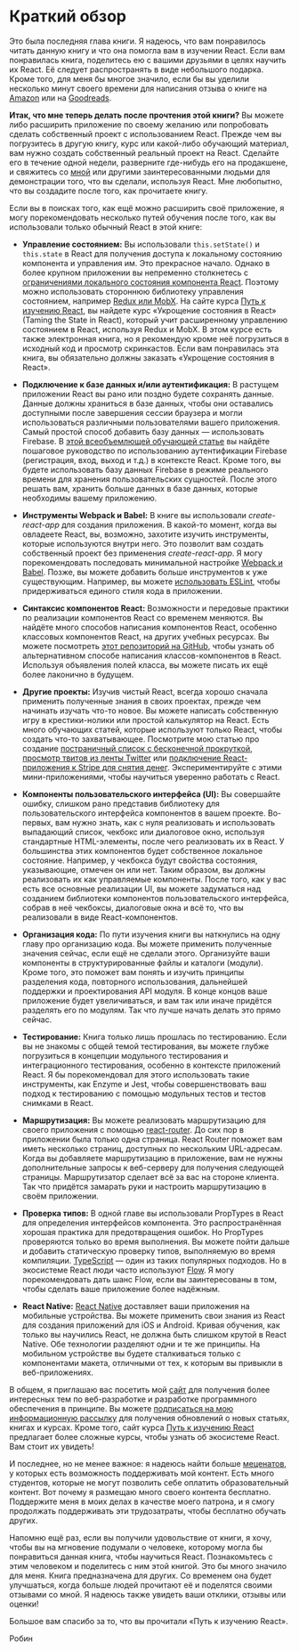 # Краткий обзор

Это была последняя глава книги. Я надеюсь, что вам понравилось читать данную книгу и что она помогла вам в изучении React. Если вам понравилась книга, поделитесь ею с вашими друзьями в целях научить их React. Её следует распространять в виде небольшого подарка. Кроме того, для меня бы многое значило, если бы вы уделили несколько минут своего времени для написания отзыва о книге на [Amazon](https://www.amazon.com/dp/B077HJFCQX) или на [Goodreads](https://www.goodreads.com/book/show/37503118-the-road-to-learn-react).

**Итак, что мне теперь делать после прочтения этой книги?** Вы можете либо расширить приложение по своему желанию или попробовать сделать собственный проект с использованием React. Прежде чем вы погрузитесь в другую книгу, курс или какой-либо обучающий материал, вам нужно создать собственный реальный проект на React. Сделайте его в течение одной недели, разверните где-нибудь его на продакшене, и свяжитесь со [мной](https://twitter.com/rwieruch) или другими заинтересованными людьми для демонстрации того, что вы сделали, используя React. Мне любопытно, что вы создадите после того, как прочитаете книгу.

Если вы в поисках того, как ещё можно расширить своё приложение, я могу порекомендовать несколько путей обучения после того, как вы использовали только обычный React в этой книге:

* **Управление состоянием:** Вы использовали `this.setState()` и `this.state` в React для получения доступа к локальному состоянию компонента и управления им. Это прекрасное начало. Однако в более крупном приложении вы непременно столкнетесь с [ограничениями локального состояния компонента React](https://www.robinwieruch.de/learn-react-before-using-redux/). Поэтому можно использовать стороннюю библиотеку управления состоянием, например [Redux или MobX](https://www.robinwieruch.de/redux-mobx-confusion/). На сайте курса [Путь к изучению React](https://roadtoreact.com/), вы найдете курс «Укрощение состояния в React» (Taming the State in React), который учит расширенному управлению состоянием в React, используя Redux и MobX. В этом курсе есть также электронная книга, но я рекомендую кроме неё погрузиться в исходный код и просмотр скринкастов. Если вам понравилась эта книга, вы обязательно должны заказать «Укрощение состояния в React».

* **Подключение к базе данных и/или аутентификация:** В растущем приложении React вы рано или поздно будете сохранять данные. Данные должны храниться в базе данных, чтобы они оставались доступными после завершения сессии браузера и могли использоваться различными пользователями вашего приложения. Самый простой способ добавить базу данных — использовать Firebase. В [этой всеобъемлющей обучающей статье](https://www.robinwieruch.de/complete-firebase-authentication-react-tutorial/) вы найдёте пошаговое руководство по использованию аутентификации Firebase (регистрация, вход, выход и т.д.) в контексте React. Кроме того, вы будете использовать базу данных Firebase в режиме реального времени для хранения пользовательских сущностей. После этого решать вам, хранить больше данных в базе данных, которые необходимы вашему приложению.

* **Инструменты Webpack и Babel:** В книге вы использовали *create-react-app* для создания приложения. В какой-то момент, когда вы овладеете React, вы, возможно, захотите изучить инструменты, которые используются внутри него. Это позволит вам создать собственный проект без применения *create-react-app*. Я могу порекомендовать последовать минимальной настройке [Webpack и Babel](https://www.robinwieruch.de/minimal-react-webpack-babel-setup/). Позже, вы можете добавить больше инструментов к уже существующим. Например, вы можете [использовать ESLint](https://www.robinwieruch.de/react-eslint-webpack-babel/), чтобы придерживаться единого стиля кода в приложении.

* **Синтаксис компонентов React:** Возможности и передовые практики по реализации компонентов React со временем меняются. Вы найдёте много способов написания компонентов React, особенно классовых компонентов React, на других учебных ресурсах. Вы можете посмотреть [этот репозиторий на GitHub](https://github.com/the-road-to-learn-react/react-alternative-class-component-syntax), чтобы узнать об альтернативном способе написания классов-компонентов в React. Используя объявления полей класса, вы можете писать их ещё более лаконично в будущем.

* **Другие проекты:** Изучив чистый React, всегда хорошо сначала применить полученные знания в своих проектах, прежде чем начинать изучать что-то новое. Вы можете написать собственную игру в крестики-нолики или простой калькулятор на React. Есть много обучающих статей, которые используют только React, чтобы создать что-то захватывающее. Посмотрите мою статью про создание [постраничный список с бесконечной прокруткой](https://www.robinwieruch.de/react-paginated-list/), [просмотр твитов из ленты Twitter](https://www.robinwieruch.de/react-svg-patterns/) или [подключение React-приложения к Stripe для снятия денег](https://www.robinwieruch.de/react-express-stripe-payment/). Экспериментируйте с этими мини-приложениями, чтобы научиться уверенно работать с React.

* **Компоненты пользовательского интерфейса (UI):** Вы совершайте ошибку, слишком рано представив библиотеку для пользовательского интерфейса компонентов в вашем проекте. Во-первых, вам нужно знать, как с нуля реализовать и использовать выпадающий список, чекбокс или диалоговое окно, используя стандартные HTML-элементы, после чего реализовать их в React. У большинства этих компонентов будет собственное локальное состояние. Например, у чекбокса будут свойства состояния, указывающие, отмечен он или нет. Таким образом, вы должны реализовать их как управляемые компоненты. После того, как у вас есть все основные реализации UI, вы можете задуматься над созданием библиотеки компонентов пользовательского интерфейса, собрав в неё чекбоксы, диалоговые окна и всё то, что вы реализовали в виде React-компонентов.

* **Организация кода:** По пути изучения книги вы наткнулись на одну главу про организацию кода. Вы можете применить полученные значения сейчас, если ещё не сделали этого. Организуйте ваши компоненты в структурированные файлы и каталоги (модули). Кроме того, это поможет вам понять и изучить принципы разделения кода, повторного использования, дальнейшей поддержки и проектирования API модуля. В конце концов ваше приложение будет увеличиваться, и вам так или иначе придётся разделять его по модулям. Так что лучше начать делать это прямо сейчас.

* **Тестирование:** Книга только лишь прошлась по тестированию. Если вы не знакомы с общей темой тестирования, вы можете глубже погрузиться в концепции модульного тестирования и интеграционного тестирования, особенно в контексте приложений React. Я бы порекомендовал для этого использовать такие инструменты, как Enzyme и Jest, чтобы совершенствовать ваш подход к тестированию с помощью модульных тестов и тестов снимками в React.

* **Маршрутизация:** Вы можете реализовать маршрутизацию для своего приложения с помощью [react-router](https://github.com/ReactTraining/react-router). До сих пор в приложении была только одна страница. React Router поможет вам иметь несколько страниц, доступных по нескольким URL-адресам. Когда вы добавляете маршрутизацию в приложение, вам не нужны дополнительные запросы к веб-серверу для получения следующей страницы. Маршрутизатор сделает всё за вас на стороне клиента. Так что придётся замарать руки и настроить маршрутизацию в своём приложении.

* **Проверка типов:** В одной главе вы использовали PropTypes в React для определения интерфейсов компонента. Это распространённая хорошая практика для предотвращения ошибок. Но PropTypes проверяются только во время выполнения. Вы можете пойти дальше и добавить статическую проверку типов, выполняемую во время компиляции. [TypeScript](https://www.typescriptlang.org/) — один из таких популярных подходов. Но в экосистеме React люди часто используют [Flow](https://flowtype.org/). Я могу порекомендовать дать шанс Flow, если вы заинтересованы в том, чтобы сделать ваше приложение более надёжным.

* **React Native:** [React Native](https://facebook.github.io/react-native/) доставляет ваши приложения на мобильные устройства. Вы можете применить свои знания из React для создания приложений для iOS и Android. Кривая обучения, как только вы научились React, не должна быть слишком крутой в React Native. Обе технологии разделяют одни и те же принципы. На мобильном устройстве вы будете сталкиваться только с компонентами макета, отличными от тех, к которым вы привыкли в веб-приложениях.

В общем, я приглашаю вас посетить мой [сайт](https://www.robinwieruch.de) для получения более интересных тем по веб-разработке и разработке программного обеспечения в принципе. Вы можете [подписаться на мою информационную рассылку](https://www.getrevue.co/profile/rwieruch) для получения обновлений о новых статьях, книгах и курсах. Кроме того, сайт курса [Путь к изучению React](https://roadtoreact.com) предлагает более сложные курсы, чтобы узнать об экосистеме React. Вам стоит их увидеть!

И последнее, но не менее важное: я надеюсь найти больше [меценатов](https://www.patreon.com/rwieruch), у которых есть возможность поддерживать мой контент. Есть много студентов, которые не могут позволить себе оплатить образовательный контент. Вот почему я размещаю много своего контента бесплатно. Поддержите меня в моих делах в качестве моего патрона, и я смогу продолжать поддерживать эти трудозатраты, чтобы бесплатно обучать других.

Напомню ещё раз, если вы получили удовольствие от книги, я хочу, чтобы вы на мгновение подумали о человеке, которому могла бы понравиться данная книга, чтобы научиться React. Познакомьтесь с этим человеком и поделитесь с ним этой книгой. Это бы много значило для меня. Книга предназначена для других. Со временем она будет улучшаться, когда больше людей прочитают её и поделятся своими отзывами со мной. Я надеюсь также увидеть ваши отклики, отзывы или оценки!

Большое вам спасибо за то, что вы прочитали «Путь к изучению React».

Робин
